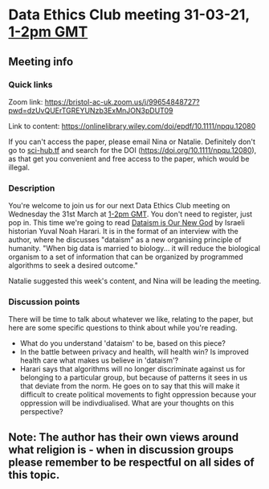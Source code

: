 # Data Ethics Club meeting 31-03-21, [1-2pm GMT](https://www.timeanddate.com/worldclock/fixedtime.html?msg=Data+Ethics+Club+-+Dataism+is+Our+New+God&iso=20210331T13&p1=299&ah=1)
<!-- 
TODO:
- [ ] Change to a new branch (DD-MM-YY_meeting)
- [ ] Copy this template to meetings/YEAR/DD-MM-YY_meeting.md (put in actual year + date)
- [ ] Put in the Event time on: https://www.timeanddate.com/worldclock/fixedform.html and copy result to LINK-TO-TIMEDATE
- [ ] Change all ALL-CAPS placeholders in this form
- [ ] Add link to the new file in MEETINGS.md
- [ ] Pull request!
- [ ] Create or edit the calendar invite to copy and paste this info over and send it/send an update.
- [ ] Maybe tweet it? #DataEthicsClub @jgiBristol

Repeat meeting link is currently: https://bristol-ac-uk.zoom.us/j/99654848727?pwd=dzUvQUErTGREYUNzb3ExMnJON3pDUT09

Usual time 13:00-14:00
-->
## Meeting info

### Quick links

Zoom link: https://bristol-ac-uk.zoom.us/j/99654848727?pwd=dzUvQUErTGREYUNzb3ExMnJON3pDUT09

Link to content: https://onlinelibrary.wiley.com/doi/epdf/10.1111/npqu.12080 

If you can't access the paper, please email Nina or Natalie. 
Definitely don't go to [sci-hub.tf](https://sci-hub.tf/) and search for the DOI (https://doi.org/10.1111/npqu.12080), as that get you convenient and free access to the paper, which would be illegal.

### Description
You're welcome to join us for our next Data Ethics Club meeting on Wednesday the 31st March at [1-2pm GMT](https://www.timeanddate.com/worldclock/fixedtime.html?msg=Data+Ethics+Club+-+Dataism+is+Our+New+God&iso=20210331T13&p1=299&ah=1).
You don't need to register, just pop in. This time we're going to read [Dataism is Our New God](https://onlinelibrary.wiley.com/doi/epdf/10.1111/npqu.12080) by Israeli historian Yuval Noah Harari. 
It is in the format of an interview with the author, where he discusses "dataism" as a new organising principle of humanity. "When big data is married to biology... it will reduce the biological organism to a set of 
information that can be organized by programmed algorithms to seek a desired outcome." 

Natalie suggested this week's content, and Nina will be leading the meeting.

### Discussion points

There will be time to talk about whatever we like, relating to the paper, but here are some specific questions to think about while you're reading.
- What do you understand 'dataism' to be, based on this piece?
- In the battle between privacy and health, will health win? Is improved health care what makes us believe in 'dataism'?
- Harari says that algorithms will no longer discriminate against us for belonging to a particular group, but because of patterns it sees in us that deviate from the norm. He goes on to say that this will make it difficult to create political movements to fight oppression because your oppression will be indivdiualised. What are your thoughts on this perspective?

Note: The author has their own views around what religion is - when in discussion groups please remember to be respectful on all sides of this topic.
---

<!--

## Meeting notes

### Who came
Number of people:

### What did we think?
Notes here!
Shall we email the author? If so, who'll send the email?

-->
